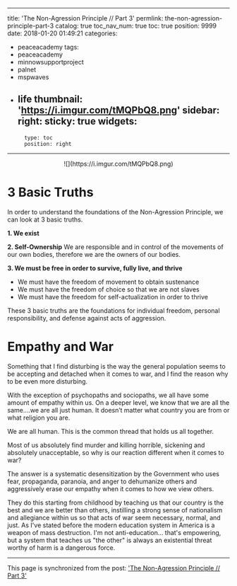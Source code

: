 
---
title: 'The Non-Agression Principle // Part 3'
permlink: the-non-agression-principle-part-3
catalog: true
toc_nav_num: true
toc: true
position: 9999
date: 2018-01-20 01:49:21
categories:
- peaceacademy
tags:
- peaceacademy
- minnowsupportproject
- palnet
- mspwaves
- life
thumbnail: 'https://i.imgur.com/tMQPbQ8.png'
sidebar:
    right:
        sticky: true
widgets:
    -
        type: toc
        position: right
---


<center> ![](https://i.imgur.com/tMQPbQ8.png) </center>


# 3 Basic Truths

In order to understand the foundations of the Non-Agression Principle, we can look at 3 basic truths.


**1. We exist**

**2. Self-Ownership**
We are responsible and in control of the movements of our own bodies, therefore we are the owners of our bodies.

**3. We must be free in order to survive, fully live, and thrive**
* We must have the freedom of movement to obtain sustenance
* We must have the freedom of choice so that we are not slaves
* We must have the freedom for self-actualization in order to thrive



These 3 basic truths are the foundations for individual freedom, personal responsibility, and defense against acts of aggression.


# Empathy and War


Something that I find disturbing is the way the general population seems to be accepting and detached when it comes to war, and I find the reason why to be even more disturbing.

With the exception of psychopaths and sociopaths, we all have some amount of empathy within us.
On a deeper level, we know that we are all the same….we are all just human.
It doesn’t matter what country you are from or what religion you are. 

We are all human.
This is the common thread that holds us all together.

Most of us absolutely find murder and killing horrible, sickening and absolutely unacceptable, so why is our reaction different when it comes to war?

The answer is a systematic desensitization by the Government who uses fear, propaganda, paranoia, and anger to dehumanize others and aggressively erase our empathy when it comes to how we view others.

They do this starting from childhood by teaching us that our country is the best and we are better than others, instilling a strong sense of nationalism and allegiance within us so that acts of war seem necessary, normal, and just.  As I've stated before the modern education system in America is a weapon of mass destruction.  I'm not anti-education... that's empowering, but a system that teaches us "the other" is always an existential threat worthy of harm is a dangerous force.

- - -

This page is synchronized from the post: ['The Non-Agression Principle // Part 3'](https://steemit.com/@aggroed/the-non-agression-principle-part-3)
